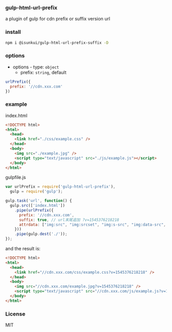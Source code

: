 <!-- [![NPM version][npm-img]][npm-url]
[![Build status][travis-img]][travis-url]
[![Test coverage][coveralls-img]][coveralls-url]
[![License][license-img]][license-url]
[![Dependency status][david-img]][david-url] -->

### gulp-html-url-prefix
a plugin of gulp for cdn prefix or suffix version url

### install
```bash
npm i @isunkui/gulp-html-url-prefix-suffix -D
```

### options

* options - type: `object`
  - prefix: `string`, default ` `

```js
urlPrefix({
  prefix: '//cdn.xxx.com'
})
```

### example

index.html
```html
<!DOCTYPE html>
<html>
  <head>
    <link href="./css/example.css" />
  </head>
  <body>
    <img src="./example.jpg" />
    <script type="text/javascript" src="./js/example.js"></script>
  </body>
</html>
```

gulpfile.js
```js
var urlPrefix = require('gulp-html-url-prefix'),
  gulp = require('gulp');

gulp.task('url', function() {
  gulp.src(['index.html'])
    .pipe(urlPrefix({
      prefix: '//cdn.xxx.com',
      suffix: true, // url末尾追加 ?v=1545376218218
      attrdata: ["img:src", "img:srcset", "img:s-src", "img:data-src", "script:src", "link:href"]  //自定义标签属性
    }))
    .pipe(gulp.dest('./'));
});
```

and the result is:
```html
<!DOCTYPE html>
<html>
  <head>
    <link href="//cdn.xxx.com/css/example.css?v=1545376218218" />
  </head>
  <body>
    <img src="//cdn.xxx.com/example.jpg?v=1545376218218" />
    <script type="text/javascript" src="//cdn.xxx.com/js/example.js?v=1545376218218"></script>
  </body>
</html>
```


### License
MIT
<!-- 
[npm-img]: https://img.shields.io/npm/v/gulp-file-include.svg?style=flat-square
[npm-url]: https://npmjs.org/package/gulp-file-include
[travis-img]: https://img.shields.io/travis/coderhaoxin/gulp-file-include.svg?style=flat-square
[travis-url]: https://travis-ci.org/coderhaoxin/gulp-file-include
[coveralls-img]: https://img.shields.io/coveralls/coderhaoxin/gulp-file-include.svg?style=flat-square
[coveralls-url]: https://coveralls.io/r/coderhaoxin/gulp-file-include?branch=master
[license-img]: http://img.shields.io/badge/license-MIT-green.svg?style=flat-square
[license-url]: http://opensource.org/licenses/MIT
[david-img]: https://img.shields.io/david/coderhaoxin/gulp-file-include.svg?style=flat-square
[david-url]: https://david-dm.org/coderhaoxin/gulp-file-include
[gitter-img]: https://badges.gitter.im/Join%20Chat.svg
[gitter-url]: https://gitter.im/coderhaoxin/gulp-file-include?utm_source=badge&utm_medium=badge&utm_campaign=pr-badge
 -->